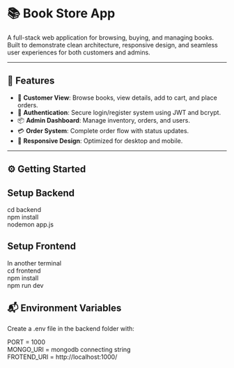# 📚 Book Store App

A full-stack web application for browsing, buying, and managing books. Built to demonstrate clean architecture, responsive design, and seamless user experiences for both customers and admins.

---

## 🚀 Features

- 🛒 **Customer View**: Browse books, view details, add to cart, and place orders.
- 🔐 **Authentication**: Secure login/register system using JWT and bcrypt.
- 📦 **Admin Dashboard**: Manage inventory, orders, and users.
- 💳 **Order System**: Complete order flow with status updates.
- 📱 **Responsive Design**: Optimized for desktop and mobile.

---
## ⚙️ Getting Started

## Setup Backend

cd backend <br> 
npm install <br>
nodemon app.js

## Setup Frontend

In another terminal <br>
cd frontend <br>
npm install <br>
npm run dev <br>

## 📬 Environment Variables
Create a .env file in the backend folder with:

PORT = 1000 <br>
MONGO_URI = mongodb connecting string <br>
FROTEND_URI = http://localhost:1000/
